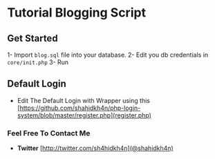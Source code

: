 # Tutorial Blogging Script

## Get Started
1- Import `blog.sql` file into your database.
2- Edit you db credentials in `core/init.php`
3- Run

## Default Login
- Edit The Default Login with Wrapper using this [https://github.com/shahidkh4n/php-login-system/blob/master/register.php](register.php)

### Feel Free To Contact Me
- **Twitter** [http://twitter.com/sh4hidkh4n](@shahidkh4n)